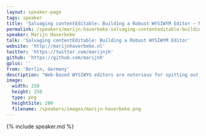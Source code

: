 ```yaml
---
layout: speaker-page
tags: speaker
title: 'Salvaging contentEditable: Building a Robust WYSIWYM Editor – Marijn Haverbeke'
permalink: /speakers/marijn-haverbeke-salvaging-contenteditable-building-a-robust-wysiwym-editor.html
speaker: Marijn Haverbeke
talk: 'Salvaging contentEditable: Building a Robust WYSIWYM Editor'
website: 'http://marijnhaverbeke.nl'
twitter: 'https://twitter.com/marijnjh'
github: 'https://github.com/marijnh'
gplus: ''
from: 'Berlin, Germany'
description: "Web-based WYSIWYG editors are notorious for spitting out a distasteful HTML soup. In this talk I'll show how I implemented an editor that, instead of trying to filter and clean this soup, takes control away from the browser's contentEditable implementation, and reinterpret user actions as operations on our own semantic document model (i.e. not HTML). The result is a WYSIWYM (what you see is what you *mean*) editor, more predictable than classic WYSIWYG, and just as user friendly."
image:
  width: 250
  height: 250
  type: png
  heightSite: 200
  filename: /speakers/images/marijn-haverbeke.png
---
```


{% include speaker.md %}
